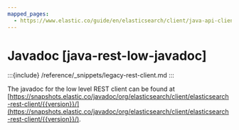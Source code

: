 ```yaml
---
mapped_pages:
  - https://www.elastic.co/guide/en/elasticsearch/client/java-api-client/current/java-rest-low-javadoc.html
---
```


# Javadoc [java-rest-low-javadoc]

:::{include} /reference/_snippets/legacy-rest-client.md
:::

The javadoc for the low level REST client can be found at [https://snapshots.elastic.co/javadoc/org/elasticsearch/client/elasticsearch-rest-client/{{version}}/](https://snapshots.elastic.co/javadoc/org/elasticsearch/client/elasticsearch-rest-client/{{version}}/).

